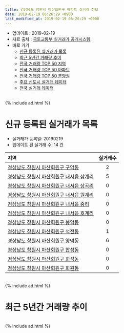 ```yaml
---
title: 경상남도 창원시 마산회원구 아파트 실거래 정보
date: 2019-02-19 06:26:29 +0900
last_modified_at: 2019-02-19 06:26:29 +0900
---
```


* 업데이트 : 2019-02-19
* 자료 출처 : [국토교통부 실거래가 공개시스템](http://rt.molit.go.kr)
* 바로 가기
    * [신규 등록된 실거래가 목록](#신규-등록된-실거래가-목록)
    * [최근 5년간 거래량 추이](#최근-5년간-거래량-추이)
    * [전국 거래량 TOP 50 지역](https://ayogom.github.io/apt-trade-info/최근-3개월-전국에서-가장-거래가-많이-발생한-지역)
    * [전국 거래량 TOP 50 아파트](https://ayogom.github.io/apt-trade-info/최근-3개월-전국에서-가장-거래가-많이-발생한-아파트)
    * [전국 거래량 TOP 50 분양권](https://ayogom.github.io/apt-trade-info/최근-3개월-전국에서-가장-거래가-많이-발생한-분양권)
    * [주요 신도시 실거래 데이터](https://ayogom.github.io/apt-trade-info/주요-신도시)
    * [전국 실거래 데이터](https://ayogom.github.io/apt-trade-info/전국)

<br>
{% include ad.html %}
<br>

# 신규 등록된 실거래가 목록
* 실거래가 등록일: 20190219
* 업데이트 된 실거래 수: 14 건


|지역|실거래수|
|:---|:---:|
|[경상남도 창원시 마산회원구 구암동](https://ayogom.github.io/apt-trade-info/경상남도-창원시-마산회원구-구암동)|2|
|[경상남도 창원시 마산회원구 내서읍 삼계리](https://ayogom.github.io/apt-trade-info/경상남도-창원시-마산회원구-내서읍-삼계리)|5|
|[경상남도 창원시 마산회원구 내서읍 상곡리](https://ayogom.github.io/apt-trade-info/경상남도-창원시-마산회원구-내서읍-상곡리)|0|
|[경상남도 창원시 마산회원구 내서읍 원계리](https://ayogom.github.io/apt-trade-info/경상남도-창원시-마산회원구-내서읍-원계리)|0|
|[경상남도 창원시 마산회원구 내서읍 중리](https://ayogom.github.io/apt-trade-info/경상남도-창원시-마산회원구-내서읍-중리)|0|
|[경상남도 창원시 마산회원구 내서읍 호계리](https://ayogom.github.io/apt-trade-info/경상남도-창원시-마산회원구-내서읍-호계리)|0|
|[경상남도 창원시 마산회원구 봉암동](https://ayogom.github.io/apt-trade-info/경상남도-창원시-마산회원구-봉암동)|0|
|[경상남도 창원시 마산회원구 석전동](https://ayogom.github.io/apt-trade-info/경상남도-창원시-마산회원구-석전동)|1|
|[경상남도 창원시 마산회원구 양덕동](https://ayogom.github.io/apt-trade-info/경상남도-창원시-마산회원구-양덕동)|6|
|[경상남도 창원시 마산회원구 합성동](https://ayogom.github.io/apt-trade-info/경상남도-창원시-마산회원구-합성동)|0|
|[경상남도 창원시 마산회원구 회성동](https://ayogom.github.io/apt-trade-info/경상남도-창원시-마산회원구-회성동)|0|
|[경상남도 창원시 마산회원구 회원동](https://ayogom.github.io/apt-trade-info/경상남도-창원시-마산회원구-회원동)|0|


<br>
{% include ad.html %}
<br>

# 최근 5년간 거래량 추이


<div style="width:100%;">
    <canvas id="deal_progress" height="200"></canvas>
</div>

<script>
new Chart(document.getElementById("deal_progress"), {
    type: 'line',
    data: {
        labels: ['201402','201403','201404','201405','201406','201407','201408','201409','201410','201411','201412','201501','201502','201503','201504','201505','201506','201507','201508','201509','201510','201511','201512','201601','201602','201603','201604','201605','201606','201607','201608','201609','201610','201611','201612','201701','201702','201703','201704','201705','201706','201707','201708','201709','201710','201711','201712','201801','201802','201803','201804','201805','201806','201807','201808','201809','201810','201811','201812','201901','201902'],
        datasets: [{
            label: '매매',
            pointRadius: 1,
            data: [261, 253, 228, 187, 169, 184, 184, 215, 232, 175, 166, 200, 199, 313, 242, 227, 171, 210, 210, 192, 303, 190, 166, 163, 131, 177, 122, 119, 124, 133, 150, 153, 198, 156, 128, 102, 133, 134, 105, 120, 91, 85, 99, 82, 83, 125, 73, 97, 73, 124, 82, 93, 101, 81, 74, 81, 108, 93, 70, 83, 9],
            borderColor: "rgba(255, 201, 14, 1)",
            backgroundColor: "rgba(255, 201, 14, 0.5)",
            fill: false,
            lineTension: 0
        },{
            label: '전월세',
            pointRadius: 1,
            data: [141, 111, 127, 87, 87, 94, 76, 81, 119, 77, 103, 117, 94, 118, 105, 103, 75, 64, 66, 68, 148, 107, 123, 126, 128, 120, 117, 125, 93, 77, 83, 59, 99, 84, 64, 81, 94, 88, 93, 91, 86, 72, 83, 58, 76, 97, 111, 143, 111, 136, 116, 94, 110, 95, 68, 85, 121, 83, 83, 99, 18],
            borderColor: "rgba(0, 141, 185, 1)",
            backgroundColor: "rgba(0, 141, 185, 0.5)",
            fill: false,
            lineTension: 0
        }
        ]
    },
    options: {
        responsive: true,
        title: {
            display: false
        },
        tooltips: {
            mode: 'index',
            intersect: false
        },
        hover: {
            mode: 'nearest',
            intersect: true
        },
        scales: {
            xAxes: [{
                display: true,
                scaleLabel: {
                    display: true,
                    labelString: '년/월'
                }
            }],
            yAxes: [{
                display: true,
                ticks: {
                    suggestedMin: 0,
                },
                scaleLabel: {
                    display: true,
                    labelString: '실거래 수'
                }
            }]
        }
    }
});

</script>


<br>
{% include ad.html %}
<br>

